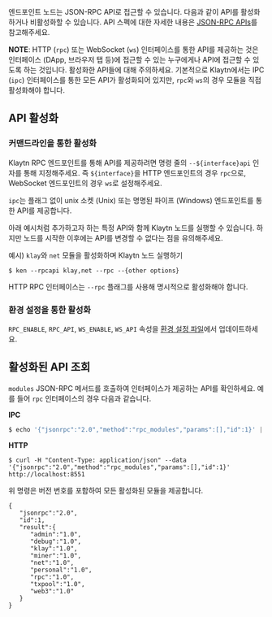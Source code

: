 엔드포인트 노드는 JSON-RPC API로 접근할 수 있습니다. 다음과 같이 API를 활성화하거나 비활성화할 수 있습니다. API 스펙에 대한 자세한 내용은 [JSON-RPC APIs](../../bapp/json-rpc/api-references/README.md)를 참고해주세요.

**NOTE**: HTTP (`rpc`) 또는 WebSocket (`ws`) 인터페이스를 통한 API를 제공하는 것은 인터페이스 (DApp, 브라우저 탭 등)에 접근할 수 있는 누구에게나 API에 접근할 수 있도록 하는 것입니다. 활성화한 API들에 대해 주의하세요. 기본적으로 Klaytn에서는 IPC (`ipc`) 인터페이스를 통한 모든 API가 활성화되어 있지만, `rpc`와 `ws`의 경우 모듈을 직접 활성화해야 합니다.

## API 활성화  <a id="enabling-apis"></a>

### 커맨드라인을 통한 활성화 <a id="from-commandline"></a>
Klaytn RPC 엔드포인트를 통해 API를 제공하려면 명령 줄의 `--${interface}api` 인자를 통해 지정해주세요. 즉 `${interface}`을 HTTP 엔드포인트의 경우 `rpc`으로, WebSocket 엔드포인트의 경우 `ws`로 설정해주세요.

`ipc`는 플래그 없이 unix 소켓 (Unix) 또는 명명된 파이프 (Windows) 엔드포인트를 통한 API를 제공합니다.

아래 예시처럼 추가하고자 하는 특정 API와 함께 Klaytn 노드를 실행할 수 있습니다. 하지만 노드를 시작한 이후에는 API를 변경할 수 없다는 점을 유의해주세요.

예시) `klay`와 `net` 모듈을 활성화하며 Klaytn 노드 실행하기

```shell
$ ken --rpcapi klay,net --rpc --{other options}
```

HTTP RPC 인터페이스는 `--rpc` 플래그를 사용해 명시적으로 활성화해야 합니다.

### 환경 설정을 통한 활성화 <a id="using-configuration"></a>

`RPC_ENABLE`, `RPC_API`, `WS_ENABLE`, `WS_API` 속성을 [환경 설정 파일](operation-guide/configuration.md)에서 업데이트하세요.

## 활성화된 API 조회 <a id="querying-enabled-apis"></a>

`modules` JSON-RPC 메서드를 호출하여 인터페이스가 제공하는 API를 확인하세요. 예를 들어 `rpc` 인터페이스의 경우 다음과 같습니다.

**IPC**

```javascript
$ echo '{"jsonrpc":"2.0","method":"rpc_modules","params":[],"id":1}' | nc -U klay.ipc
```

**HTTP**

```shell
$ curl -H "Content-Type: application/json" --data '{"jsonrpc":"2.0","method":"rpc_modules","params":[],"id":1}' http://localhost:8551
```

위 명령은 버전 번호를 포함하여 모든 활성화된 모듈을 제공합니다.

```
{
   "jsonrpc":"2.0",
   "id":1,
   "result":{
      "admin":"1.0",
      "debug":"1.0",
      "klay":"1.0",
      "miner":"1.0",
      "net":"1.0",
      "personal":"1.0",
      "rpc":"1.0",
      "txpool":"1.0",
      "web3":"1.0"
   }
}
```

